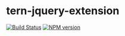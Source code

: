 # tern-jquery-extension

[![Build Status](https://secure.travis-ci.org/angelozerr/tern-browser-extension.png)](http://travis-ci.org/angelozerr/tern-jquery-extension)
[![NPM version](https://img.shields.io/npm/v/tern-jquery-extension.svg)](https://www.npmjs.org/package/tern-jquery-extension) 
